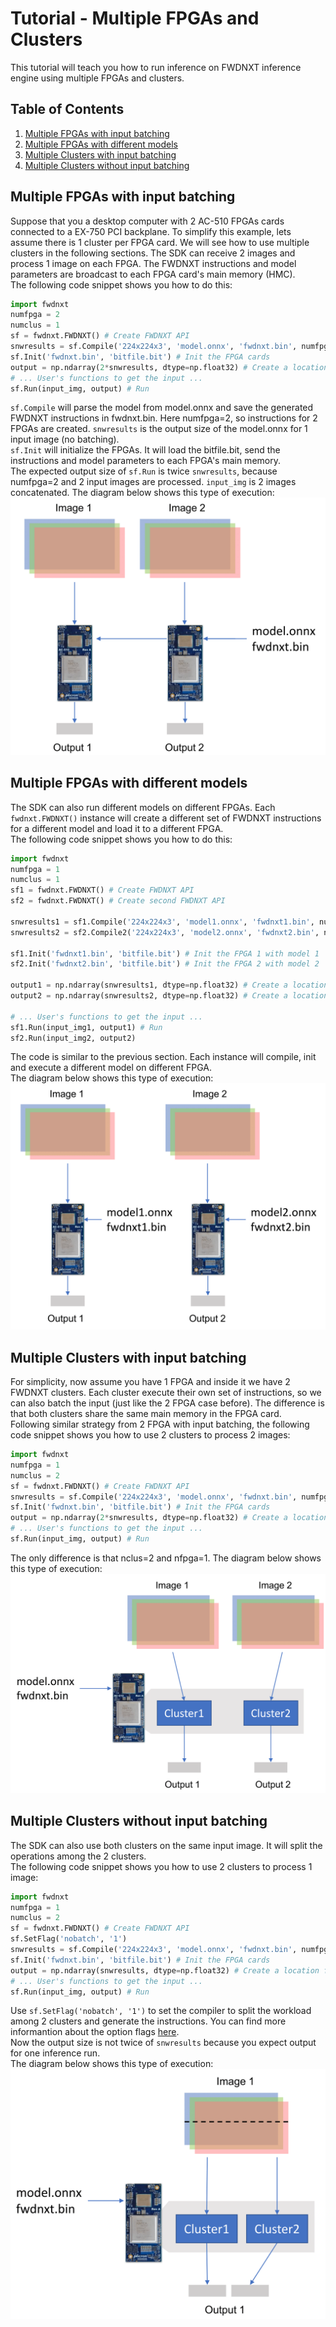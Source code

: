 # Tutorial - Multiple FPGAs and Clusters

This tutorial will teach you how to run inference on FWDNXT inference engine using multiple FPGAs and clusters. 
## Table of Contents
1. [Multiple FPGAs with input batching](#one)
2. [Multiple FPGAs with different models](#two)
3. [Multiple Clusters with input batching](#three)
4. [Multiple Clusters without input batching](#four)

## Multiple FPGAs with input batching <a name="one"></a>
Suppose that you a desktop computer with 2 AC-510 FPGAs cards connected to a EX-750 PCI backplane. To simplify this example, lets assume there is 1 cluster per FPGA card. We will see how to use multiple clusters in the following sections.
The SDK can receive 2 images and process 1 image on each FPGA. The FWDNXT instructions and model parameters are broadcast to each FPGA card's main memory (HMC).  
The following code snippet shows you how to do this:

```python
import fwdnxt
numfpga = 2
numclus = 1
sf = fwdnxt.FWDNXT() # Create FWDNXT API
snwresults = sf.Compile('224x224x3', 'model.onnx', 'fwdnxt.bin', numfpga, numclus) # Generate instructions
sf.Init('fwdnxt.bin', 'bitfile.bit') # Init the FPGA cards
output = np.ndarray(2*snwresults, dtype=np.float32) # Create a location for the output
# ... User's functions to get the input ...
sf.Run(input_img, output) # Run
```

`sf.Compile` will parse the model from model.onnx and save the generated FWDNXT instructions in fwdnxt.bin. Here numfpga=2, so instructions for 2 FPGAs are created.
`snwresults` is the output size of the model.onnx for 1 input image (no batching).  
`sf.Init` will initialize the FPGAs. It will load the bitfile.bit, send the instructions and model parameters to each FPGA's main memory.  
The expected output size of `sf.Run` is twice `snwresults`, because numfpga=2 and 2 input images are processed. `input_img` is 2 images concatenated.
The diagram below shows this type of execution:  
![alt text](https://github.com/FWDNXT/SDK/blob/master/pics/2fpga2img.png)


## Multiple FPGAs with different models <a name="two"></a>
The SDK can also run different models on different FPGAs. Each `fwdnxt.FWDNXT()` instance will create a different set of FWDNXT instructions for a different model and load it to a different FPGA.  
The following code snippet shows you how to do this:

```python
import fwdnxt
numfpga = 1
numclus = 1
sf1 = fwdnxt.FWDNXT() # Create FWDNXT API
sf2 = fwdnxt.FWDNXT() # Create second FWDNXT API

snwresults1 = sf1.Compile('224x224x3', 'model1.onnx', 'fwdnxt1.bin', numfpga, numclus) # Generate instructions for model1
snwresults2 = sf2.Compile2('224x224x3', 'model2.onnx', 'fwdnxt2.bin', numfpga, numclus) # Generate instructions for model2

sf1.Init('fwdnxt1.bin', 'bitfile.bit') # Init the FPGA 1 with model 1
sf2.Init('fwdnxt2.bin', 'bitfile.bit') # Init the FPGA 2 with model 2

output1 = np.ndarray(snwresults1, dtype=np.float32) # Create a location for the output1
output2 = np.ndarray(snwresults2, dtype=np.float32) # Create a location for the output2

# ... User's functions to get the input ...
sf1.Run(input_img1, output1) # Run 
sf2.Run(input_img2, output2) 
```
The code is similar to the previous section. Each instance will compile, init and execute a different model on different FPGA.  
The diagram below shows this type of execution:  
![alt text](https://github.com/FWDNXT/SDK/blob/master/pics/2fpga2model.png)

## Multiple Clusters with input batching <a name="three"></a>
For simplicity, now assume you have 1 FPGA and inside it we have 2 FWDNXT clusters.
Each cluster execute their own set of instructions, so we can also batch the input (just like the 2 FPGA case before).
The difference is that both clusters share the same main memory in the FPGA card.  
Following similar strategy from 2 FPGA with input batching, the following code snippet shows you how to use 2 clusters to process 2 images:

```python
import fwdnxt
numfpga = 1
numclus = 2
sf = fwdnxt.FWDNXT() # Create FWDNXT API
snwresults = sf.Compile('224x224x3', 'model.onnx', 'fwdnxt.bin', numfpga, numclus) # Generate instructions
sf.Init('fwdnxt.bin', 'bitfile.bit') # Init the FPGA cards
output = np.ndarray(2*snwresults, dtype=np.float32) # Create a location for the output
# ... User's functions to get the input ...
sf.Run(input_img, output) # Run 
```
The only difference is that nclus=2 and nfpga=1. 
The diagram below shows this type of execution:  
![alt text](https://github.com/FWDNXT/SDK/blob/master/pics/2clus2img.png)

## Multiple Clusters without input batching <a name="four"></a>
The SDK can also use both clusters on the same input image. It will split the operations among the 2 clusters.  
The following code snippet shows you how to use 2 clusters to process 1 image:

```python
import fwdnxt
numfpga = 1
numclus = 2
sf = fwdnxt.FWDNXT() # Create FWDNXT API
sf.SetFlag('nobatch', '1') 
snwresults = sf.Compile('224x224x3', 'model.onnx', 'fwdnxt.bin', numfpga, numclus) # Generate instructions
sf.Init('fwdnxt.bin', 'bitfile.bit') # Init the FPGA cards
output = np.ndarray(snwresults, dtype=np.float32) # Create a location for the output
# ... User's functions to get the input ...
sf.Run(input_img, output) # Run 
```
Use `sf.SetFlag('nobatch', '1')` to set the compiler to split the workload among 2 clusters and generate the instructions.
You can find more informantion about the option flags [here](https://github.com/FWDNXT/SDK/blob/master/PythonAPI.md).  
Now the output size is not twice of `snwresults` because you expect output for one inference run.   
The diagram below shows this type of execution:  
![alt text](https://github.com/FWDNXT/SDK/blob/master/pics/2clus1img.png)
